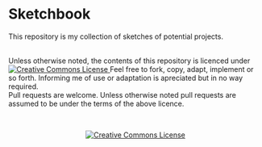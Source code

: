 # Sketchbook
This repository is my collection of sketches of potential projects. </br></br>

Unless otherwise noted, the contents of this repository is licenced under 
<a rel="license" href="http://creativecommons.org/licenses/by/4.0/">
<img alt="Creative Commons License" style="border-width:0" src="https://i.creativecommons.org/l/by/4.0/80x15.png" />
</a> Feel free to fork, copy, adapt, implement or so forth. Informing me of use or adaptation is apreciated but in no way required. <br/>
Pull requests are welcome. Unless otherwise noted pull requests are assumed to be under the terms of the above licence. 

<br/><p align="center"><a rel="license" href="http://creativecommons.org/licenses/by/4.0/">
<img alt="Creative Commons License" style="border-width:0" src="https://i.creativecommons.org/l/by/4.0/88x31.png" />
</a></p>
